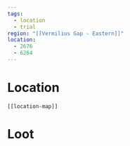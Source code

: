 ```yaml
---
tags:
  - location
  - trial
region: "[[Vermilius Gap - Eastern]]"
location:
  - 2676
  - 6264
---
```

# Location
```meta-bind-embed
[[location-map]]
```
# Loot